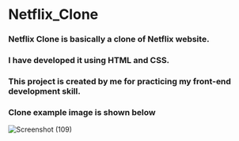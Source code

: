 # Netflix_Clone
### Netflix Clone is basically a clone of Netflix website.
### I have developed it using HTML and CSS.
### This project is created by me for practicing my front-end development skill.
### Clone example image is shown below 
![Screenshot (109)](https://github.com/Nitish060/Netflix_Clone/assets/112231999/7efe9eeb-f039-46c0-a5e4-a15faee7e9fc)
